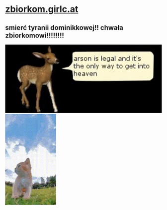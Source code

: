 # [zbiorkom.girlc.at](https://zbiorkom.girlc.at)

## smierć tyranii dominikkowej!! chwała zbiorkomowi!!!!!!!!


![](public/arson.png)
![](public/frolicking.gif)
